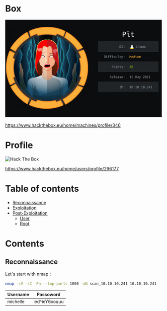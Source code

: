 # Box 



![](img/Pasted%20image%2020210809074034.png)

https://www.hackthebox.eu/home/machines/profile/346

# Profile

 <img src="http://www.hackthebox.eu/badge/image/296177" alt="Hack The Box"> 

https://www.hackthebox.eu/home/users/profile/296177

# Table of contents

* [Reconnaissance](#reconnaissance)
* [Exploitation](#exploitation)
* [Post-Exploitation](#post-exploitation)
  + [User](#user)
  + [Root](#root)

# Contents 

## Reconnaissance

Let's start with nmap :

```bash
nmap -sV -sC -Pn --top-ports 1000 -oN scan_10.10.10.241 10.10.10.241
```

|Username | Passoword |
|-----------|------------|
| michelle | ied^ieY6xoquu|